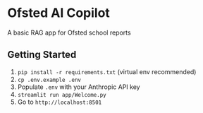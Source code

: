 # Ofsted AI Copilot

A basic RAG app for Ofsted school reports

## Getting Started

1. `pip install -r requirements.txt` (virtual env recommended)
2. `cp .env.example .env`
3. Populate `.env` with your Anthropic API key
4. `streamlit run app/Welcome.py`
5. Go to `http://localhost:8501`

